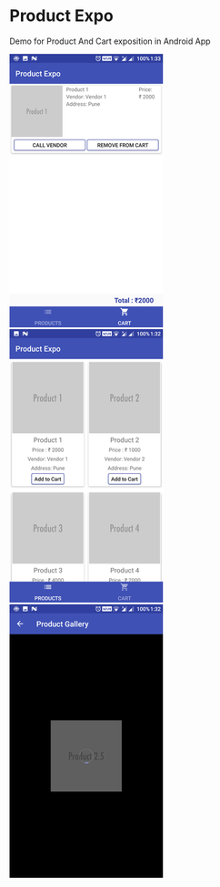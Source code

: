 # Product Expo
Demo for Product And Cart exposition in  Android App  
   
![alt text](screenshot/1.png "Final Screen shot of the application")
![alt text](screenshot/2.png "Final Screen shot of the application")
![alt text](screenshot/3.png "Final Screen shot of the application")

